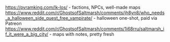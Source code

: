 https://pyramking.com/lk-los/ - factions, NPCs, well-made maps
https://www.reddit.com/r/GhostsofSaltmarsh/comments/jh8yn8/who_needs_a_halloween_side_quest_free_vampirate/ - halloween one-shot, paid via Patreon
https://www.reddit.com/r/GhostsofSaltmarsh/comments/1i68rru/saltmarsh_if_it_were_a_big_city/ - maps with notes, pretty fresh
